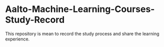# Aalto-Machine-Learning-Courses-Study-Record
This repository is mean to record the study process and share the learning experience.
